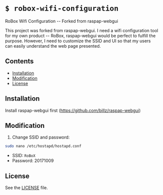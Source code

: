 # `$ robox-wifi-configuration`
RoBox Wifi Configuration -- Forked from raspap-webgui

This project was forked from raspap-webgui. I need a wifi configuration tool for my own product -- RoBox, raspap-webgui would be perfect to fulfill the purpose. However, I need to customize the SSID and UI so that my users can easily understand the web page presented.

## Contents

 - [Installation](#installation)
 - [Modification](#modification)
 - [License](#license)

## Installation
Install raspap-webgui first (https://github.com/billz/raspap-webgui)

## Modification
1. Change SSID and password:
```sh
sudo nano /etc/hostapd/hostapd.conf
```
* SSID: `RoBoX`
* Password: 20171009

## License
See the [LICENSE](./LICENSE) file.

